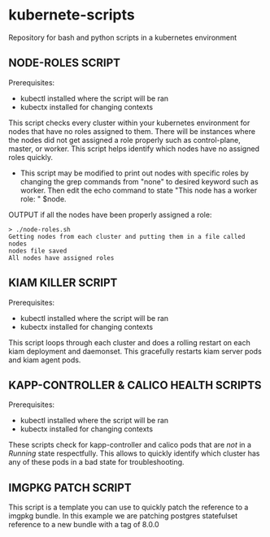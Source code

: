 # kubernete-scripts
Repository for bash and python scripts in a kubernetes environment


## NODE-ROLES SCRIPT

Prerequisites:
  - kubectl installed where the script will be ran
  - kubectx installed for changing contexts

This script checks every cluster within your kubernetes environment for nodes that have no roles assigned to them. There will be instances where the nodes did not get assigned a role properly such as control-plane, master, or worker. This script helps identify which nodes have no assigned roles quickly.

- This script may be modified to print out nodes with specific roles by changing the grep commands from "none" to desired keyword such as worker. Then edit the echo command to state "This node has a worker role: " $node. 

OUTPUT if all the nodes have been properly assigned a role:
```
> ./node-roles.sh
Getting nodes from each cluster and putting them in a file called nodes
nodes file saved
All nodes have assigned roles
```

## KIAM KILLER SCRIPT

Prerequisites:
  - kubectl installed where the script will be ran
  - kubectx installed for changing contexts

This script loops through each cluster and does a rolling restart on each kiam deployment and daemonset. This gracefully restarts kiam server pods and kiam agent pods.

## KAPP-CONTROLLER & CALICO HEALTH SCRIPTS

Prerequisites:
  - kubectl installed where the script will be ran
  - kubectx installed for changing contexts

These scripts check for kapp-controller and calico pods that are *not* in a *Running* state respectfully. This allows to quickly identify which cluster has any of these pods in a bad state for troubleshooting.

## IMGPKG PATCH SCRIPT

This script is a template you can use to quickly patch the reference to a imgpkg bundle. In this example we are patching postgres statefulset reference to a new bundle with a tag of 8.0.0 